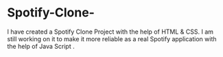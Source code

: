 # Spotify-Clone-
I have created a Spotify Clone Project with the help of HTML &amp; CSS. I am still working on it to make it more reliable as a real Spotify application with the help of Java Script .
